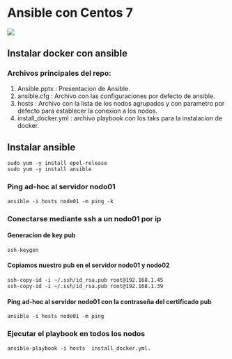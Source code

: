 
# Ansible con Centos 7

<img src="https://www.ansible.com/hubfs/2016_Images/Blog_Headers/Ansible-Docker-Blog-2.png"></a>

## Instalar docker con ansible

### Archivos principales del repo:
1. Ansible.pptx : Presentacion de Ansible.
2. ansible.cfg : Archivo con las configuraciones por defecto de ansible.
3. hosts : Archivo con la lista de los nodos agrupados y con parametro por defecto para establecer la conexion a los nodos.
4. install_docker.yml : archivo playbook con los taks para la instalacion de docker.

## Instalar ansible
```
sudo yum -y install epel-release
sudo yum -y install ansible
```

### Ping ad-hoc al servidor nodo01
```
ansible -i hosts node01 -m ping -k
```

### Conectarse mediante ssh a un nodo01 por ip
#### Generacion de key pub
```
ssh-keygen
```
#### Copiamos nuestro pub en el servidor nodo01 y nodo02
```
ssh-copy-id -i ~/.ssh/id_rsa.pub root@192.168.1.45
ssh-copy-id -i ~/.ssh/id_rsa.pub root@192.168.1.39
```

#### Ping ad-hoc al servidor nodo01 con la contraseña del certificado pub
```
ansible -i hosts node01 -m ping
```

### Ejecutar el playbook en todos los nodos
```
ansible-playbook -i hosts  install_docker.yml.
```
